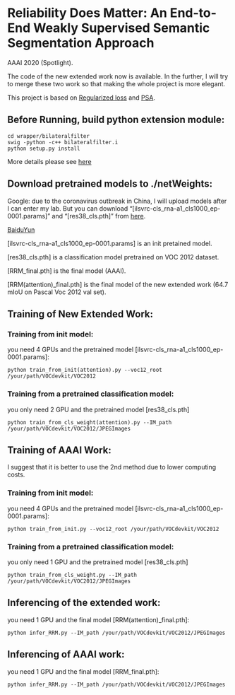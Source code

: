 # Reliability Does Matter: An End-to-End Weakly Supervised Semantic Segmentation Approach
AAAI 2020 (Spotlight).

The code of the new extended work now is available. In the further, I will try to merge these two work so that making the whole project is more elegant.

This project is based on [Regularized loss](https://github.com/meng-tang/rloss) and [PSA](https://github.com/jiwoon-ahn/psa).

## Before Running, build python extension module:
```
cd wrapper/bilateralfilter
swig -python -c++ bilateralfilter.i
python setup.py install
```
More details please see [here](https://github.com/meng-tang/rloss/tree/master/pytorch)

## Download pretrained models to ./netWeights:
Google: due to the coronavirus outbreak in China, I will upload models after I can enter my lab. But you can
download “[ilsvrc-cls_rna-a1_cls1000_ep-0001.params]” and “[res38_cls.pth]” from [here](https://github.com/jiwoon-ahn/psa).

[BaiduYun](https://pan.baidu.com/s/15AwO6Jn9vQQtThE02QOefw)

 [ilsvrc-cls_rna-a1_cls1000_ep-0001.params] is an init pretained model.
 
 [res38_cls.pth] is a classification model pretrained on VOC 2012 dataset.
 
 [RRM_final.pth] is the final model (AAAI).
 
 [RRM(attention)_final.pth] is the final model of the new extended work (64.7 mIoU on Pascal Voc 2012 val set).

## Training of New Extended Work:

### Training from init model:
you need 4 GPUs and the pretrained model [ilsvrc-cls_rna-a1_cls1000_ep-0001.params]:
```
python train_from_init(attention).py --voc12_root /your/path/VOCdevkit/VOC2012
```
 
### Training from a pretrained classification model:
you only need 2 GPU and the pretrained model [res38_cls.pth]
```
python train_from_cls_weight(attention).py --IM_path /your/path/VOCdevkit/VOC2012/JPEGImages
```

## Training of AAAI Work:
I suggest that it is better to use the 2nd method due to lower computing costs.
### Training from init model:
you need 4 GPUs and the pretrained model [ilsvrc-cls_rna-a1_cls1000_ep-0001.params]:
```
python train_from_init.py --voc12_root /your/path/VOCdevkit/VOC2012
```
 
### Training from a pretrained classification model:
you only need 1 GPU and the pretrained model [res38_cls.pth]
```
python train_from_cls_weight.py --IM_path /your/path/VOCdevkit/VOC2012/JPEGImages
```
## Inferencing of the extended work:
you need 1 GPU and the final model [RRM(attention)_final.pth]:
```
python infer_RRM.py --IM_path /your/path/VOCdevkit/VOC2012/JPEGImages
```
## Inferencing of AAAI work:
you need 1 GPU and the final model [RRM_final.pth]:
```
python infer_RRM.py --IM_path /your/path/VOCdevkit/VOC2012/JPEGImages

